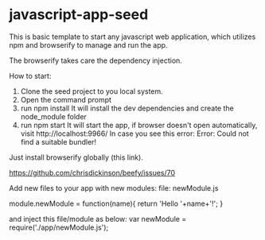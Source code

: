 # javascript-app-seed
This is basic template to start any javascript web application, which utilizes npm and browserify to manage and run the app. 

The browserify takes care the dependency injection.

How to start:

1. Clone the seed project to you local system.
2. Open the command prompt
2. run npm install
 It will install the dev dependencies and create the node_module folder
3. run npm start
 It will start the app, if browser doesn't open automatically, visit http://localhost:9966/ 
In case you see this error:
Error: Could not find a suitable bundler!

Just install browserify globally (this link).

https://github.com/chrisdickinson/beefy/issues/70


Add new files to your app with new modules:
file: newModule.js

module.newModule = function(name){
	return 'Hello '+name+'!';
}

and inject this file/module as below:
var newModule = require('./app/newModule.js');
